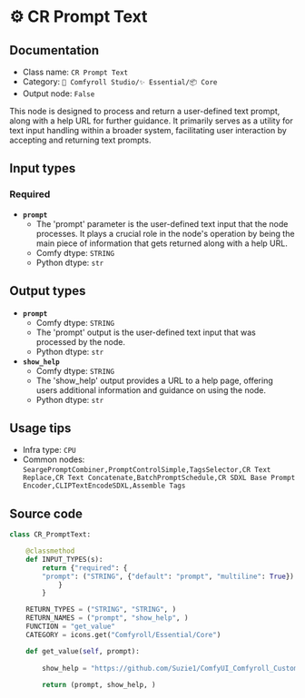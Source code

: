 # ⚙️ CR Prompt Text
## Documentation
- Class name: `CR Prompt Text`
- Category: `🧩 Comfyroll Studio/✨ Essential/📦 Core`
- Output node: `False`

This node is designed to process and return a user-defined text prompt, along with a help URL for further guidance. It primarily serves as a utility for text input handling within a broader system, facilitating user interaction by accepting and returning text prompts.
## Input types
### Required
- **`prompt`**
    - The 'prompt' parameter is the user-defined text input that the node processes. It plays a crucial role in the node's operation by being the main piece of information that gets returned along with a help URL.
    - Comfy dtype: `STRING`
    - Python dtype: `str`
## Output types
- **`prompt`**
    - Comfy dtype: `STRING`
    - The 'prompt' output is the user-defined text input that was processed by the node.
    - Python dtype: `str`
- **`show_help`**
    - Comfy dtype: `STRING`
    - The 'show_help' output provides a URL to a help page, offering users additional information and guidance on using the node.
    - Python dtype: `str`
## Usage tips
- Infra type: `CPU`
- Common nodes: `SeargePromptCombiner,PromptControlSimple,TagsSelector,CR Text Replace,CR Text Concatenate,BatchPromptSchedule,CR SDXL Base Prompt Encoder,CLIPTextEncodeSDXL,Assemble Tags`


## Source code
```python
class CR_PromptText:

    @classmethod
    def INPUT_TYPES(s):
        return {"required": {
        "prompt": ("STRING", {"default": "prompt", "multiline": True})
            }
        }

    RETURN_TYPES = ("STRING", "STRING", )
    RETURN_NAMES = ("prompt", "show_help", )
    FUNCTION = "get_value"
    CATEGORY = icons.get("Comfyroll/Essential/Core")

    def get_value(self, prompt):
    
        show_help = "https://github.com/Suzie1/ComfyUI_Comfyroll_CustomNodes/wiki/Core-Nodes#cr-prompt-text"
        
        return (prompt, show_help, )

```

